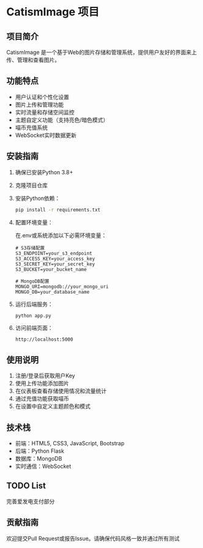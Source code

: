 # CatismImage 项目

## 项目简介

CatismImage 是一个基于Web的图片存储和管理系统，提供用户友好的界面来上传、管理和查看图片。

## 功能特点

- 用户认证和个性化设置
- 图片上传和管理功能
- 实时流量和存储空间监控
- 主题自定义功能（支持亮色/暗色模式）
- 喵币充值系统
- WebSocket实时数据更新

## 安装指南

1. 确保已安装Python 3.8+
2. 克隆项目仓库
3. 安装Python依赖：

   ```bash
   pip install -r requirements.txt
   ```

4. 配置环境变量：

   在.env或系统添加以下必需环境变量：

   ```plaintext
   # S3存储配置
   S3_ENDPOINT=your_s3_endpoint
   S3_ACCESS_KEY=your_access_key
   S3_SECRET_KEY=your_secret_key
   S3_BUCKET=your_bucket_name
   
   # MongoDB配置
   MONGO_URI=mongodb://your_mongo_uri
   MONGO_DB=your_database_name
   ```

5. 运行后端服务：

   ```bsh
   python app.py
   ```

6. 访问前端页面：

   ```bash
   http://localhost:5000
   ```

## 使用说明

1. 注册/登录后获取用户Key
2. 使用上传功能添加图片
3. 在仪表板查看存储使用情况和流量统计
4. 通过充值功能获取喵币
5. 在设置中自定义主题颜色和模式

## 技术栈

- 前端：HTML5, CSS3, JavaScript, Bootstrap
- 后端：Python Flask
- 数据库：MongoDB
- 实时通信：WebSocket

## TODO List

完善爱发电支付部分

## 贡献指南

欢迎提交Pull Request或报告Issue。请确保代码风格一致并通过所有测试